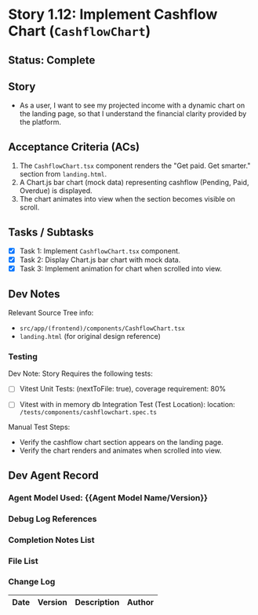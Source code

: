 # Story 1.12: Implement Cashflow Chart (`CashflowChart`)

## Status: Complete

## Story

- As a user, I want to see my projected income with a dynamic chart on the landing page, so that I understand the financial clarity provided by the platform.

## Acceptance Criteria (ACs)

1.  The `CashflowChart.tsx` component renders the "Get paid. Get smarter." section from `landing.html`.
2.  A Chart.js bar chart (mock data) representing cashflow (Pending, Paid, Overdue) is displayed.
3.  The chart animates into view when the section becomes visible on scroll.

## Tasks / Subtasks

- [x] Task 1: Implement `CashflowChart.tsx` component.
- [x] Task 2: Display Chart.js bar chart with mock data.
- [x] Task 3: Implement animation for chart when scrolled into view.

## Dev Notes

Relevant Source Tree info:
- `src/app/(frontend)/components/CashflowChart.tsx`
- `landing.html` (for original design reference)

### Testing

Dev Note: Story Requires the following tests:

- [ ] Vitest Unit Tests: (nextToFile: true), coverage requirement: 80%
- [ ] Vitest with in memory db Integration Test (Test Location): location: `/tests/components/cashflowchart.spec.ts`


Manual Test Steps:
- Verify the cashflow chart section appears on the landing page.
- Verify the chart renders and animates when scrolled into view.

## Dev Agent Record

### Agent Model Used: {{Agent Model Name/Version}}

### Debug Log References

### Completion Notes List

### File List

### Change Log

| Date | Version | Description | Author |
| :--- | :------ | :---------- | :----- |
